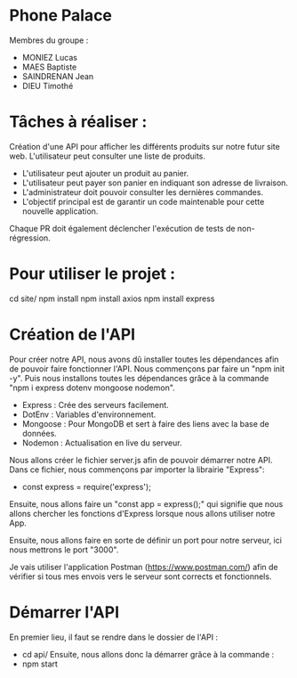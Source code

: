 # Phone Palace
Membres du groupe :

- MONIEZ Lucas
- MAES Baptiste
- SAINDRENAN Jean
- DIEU Timothé

# Tâches à réaliser :
Création d'une API pour afficher les différents produits sur notre futur site web.
L'utilisateur peut consulter une liste de produits.

- L'utilisateur peut ajouter un produit au panier.
- L'utilisateur peut payer son panier en indiquant son adresse de livraison.
- L'administrateur doit pouvoir consulter les dernières commandes.
- L'objectif principal est de garantir un code maintenable pour cette nouvelle application. 

Chaque PR doit également déclencher l'exécution de tests de non-régression.

# Pour utiliser le projet :

cd site/
npm install
npm install axios
npm install express

# Création de l'API
Pour créer notre API, nous avons dû installer toutes les dépendances afin de pouvoir faire fonctionner l'API.
Nous commençons par faire un "npm init -y".
Puis nous installons toutes les dépendances grâce à la commande "npm i express dotenv mongoose nodemon".

- Express : Crée des serveurs facilement.
- DotEnv : Variables d'environnement.
- Mongoose : Pour MongoDB et sert à faire des liens avec la base de données.
- Nodemon : Actualisation en live du serveur.

Nous allons créer le fichier server.js afin de pouvoir démarrer notre API.
Dans ce fichier, nous commençons par importer la librairie "Express":

- const express = require('express');

Ensuite, nous allons faire un "const app = express();" qui signifie que nous allons chercher les fonctions d'Express lorsque nous allons utiliser notre App.

Ensuite, nous allons faire en sorte de définir un port pour notre serveur, ici nous mettrons le port "3000".

Je vais utiliser l'application Postman (https://www.postman.com/) afin de vérifier si tous mes envois vers le serveur sont corrects et fonctionnels.

# Démarrer l'API
En premier lieu, il faut se rendre dans le dossier de l'API :
- cd api/
Ensuite, nous allons donc la démarrer grâce à la commande :
- npm start